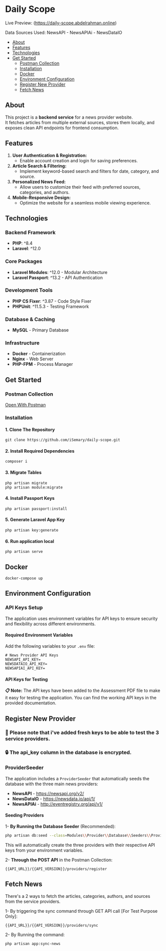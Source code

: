 # Daily Scope

Live Preview: (https://daily-scope.abdelrahman.online)

Data Sources Used: NewsAPI - NewsAPIAi - NewsDataIO

-   [About](#about)
-   [Features](#features)
-   [Technologies](#technologies)
-   [Get Started](#get-started)
    -   [Postman Collection](#postman-collection)
    -   [Installation](#installation)
    -   [Docker](#docker)
    -   [Environment Configuration](#environment-configuration)
    -   [Register New Provider](#register-new-provider)
    -   [Fetch News](#fetch-news)

## About

This project is a **backend service** for a news provider website.  
It fetches articles from multiple external sources, stores them locally, and exposes clean API endpoints for frontend consumption.

## Features

1. **User Authentication & Registration:**
    - Enable account creation and login for saving preferences.
2. **Article Search & Filtering:**
    - Implement keyword-based search and filters for date, category, and source.
3. **Personalized News Feed:**
    - Allow users to customize their feed with preferred sources, categories, and authors.
4. **Mobile-Responsive Design:**
    - Optimize the website for a seamless mobile viewing experience.

## Technologies

### Backend Framework

-   **PHP**: ^8.4
-   **Laravel**: ^12.0

### Core Packages

-   **Laravel Modules**: ^12.0 - Modular Architecture
-   **Laravel Passport**: ^13.2 - API Authentication

### Development Tools

-   **PHP CS Fixer**: ^3.87 - Code Style Fixer
-   **PHPUnit**: ^11.5.3 - Testing Framework

### Database & Caching

-   **MySQL** - Primary Database

### Infrastructure

-   **Docker** - Containerization
-   **Nginx** - Web Server
-   **PHP-FPM** - Process Manager

## Get Started

### Postman Collection

[Open With Postman](https://www.postman.com/isemary/workspace/daily-scope)

### Installation

#### 1. Clone The Repository

    git clone https://github.com/iSemary/daily-scope.git

#### 2. Install Required Dependencies

    composer i

#### 3. Migrate Tables

    php artisan migrate
    php artisan module:migrate

#### 4. Install Passport Keys

    php artisan passport:install

#### 5. Generate Laravel App Key

    php artisan key:generate

#### 6. Run application local

    php artisan serve

## Docker

```
docker-compose up
```

## Environment Configuration

### API Keys Setup

The application uses environment variables for API keys to ensure security and flexibility across different environments.

#### Required Environment Variables

Add the following variables to your `.env` file:

```env
# News Provider API Keys
NEWSAPI_API_KEY=
NEWSDATAIO_API_KEY=
NEWSAPIAI_API_KEY=
```

#### API Keys for Testing

**📋 Note:** The API keys have been added to the Assessment PDF file to make it easy for testing the application. You can find the working API keys in the provided documentation.

## Register New Provider

### 🔑 Please note that i've added fresh keys to be able to test the 3 service providers.

### 🔒 The api_key column in the database is encrypted.

### ProviderSeeder

The application includes a `ProviderSeeder` that automatically seeds the database with the three main news providers:

- **NewsAPI** - https://newsapi.org/v2/
- **NewsDataIO** - https://newsdata.io/api/1/
- **NewsAPIAi** - http://eventregistry.org/api/v1/

#### Seeding Providers

1- **By Running the Database Seeder** (Recommended):

```bash
php artisan db:seed --class=Modules\\Provider\\Database\\Seeders\\ProviderSeeder
```

This will automatically create the three providers with their respective API keys from your environment variables.

2- **Through the POST API** in the Postman Collection:

```
{{API_URL}}/{{API_VERSION}}/providers/register
```

## Fetch News

There's a 2 ways to fetch the articles, categories, authors, and sources from the service providers.

1- By triggering the sync command through GET API call [For Test Purpose Only]:

```
{{API_URL}}/{{API_VERSION}}/providers/sync
```

2- By Running the command:

```
php artisan app:sync-news
```
